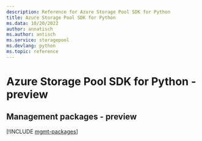 ```yaml
---
description: Reference for Azure Storage Pool SDK for Python
title: Azure Storage Pool SDK for Python
ms.data: 10/20/2022
author: annatisch
ms.author: antisch
ms.service: storagepool
ms.devlang: python
ms.topic: reference
---
```

# Azure Storage Pool SDK for Python - preview

## Management packages - preview
[!INCLUDE [mgmt-packages](storage-pool-mgmt-index.md)]